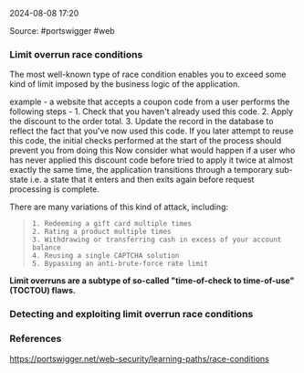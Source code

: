 
2024-08-08 17:20

Source: #portswigger #web 
### Limit overrun race conditions

The most well-known type of race condition enables you to exceed some kind of limit imposed by the business logic of the application. 

example - a website that accepts a coupon code from a user performs the following steps - 
    1. Check that you haven't already used this code.
    2. Apply the discount to the order total.
    3. Update the record in the database to reflect the fact that you've now used this code.
If you later attempt to reuse this code, the initial checks performed at the start of the process should prevent you from doing this
Now consider what would happen if a user who has never applied this discount code before tried to apply it twice at almost exactly the same time, the application transitions through a temporary sub-state i.e. a state that it enters and then exits again before request processing is complete.

 There are many variations of this kind of attack, including:
>     1. Redeeming a gift card multiple times
>     2. Rating a product multiple times
>     3. Withdrawing or transferring cash in excess of your account balance
>     4. Reusing a single CAPTCHA solution
>     5. Bypassing an anti-brute-force rate limit

**Limit overruns are a subtype of so-called "time-of-check to time-of-use" (TOCTOU) flaws.** 
### Detecting and exploiting limit overrun race conditions 





### References
https://portswigger.net/web-security/learning-paths/race-conditions
